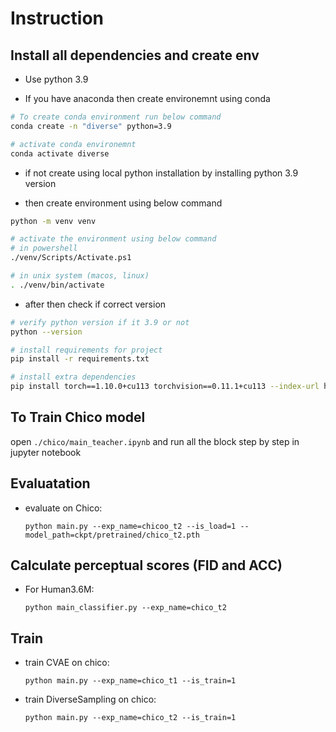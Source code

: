 # Instruction

## Install all dependencies and create env

- Use python 3.9

- If you have anaconda then create environemnt using conda

```bash
# To create conda environment run below command
conda create -n "diverse" python=3.9

# activate conda environemnt
conda activate diverse
```
+ if not create using local python installation by installing python 3.9 version

+ then create environment using below command
```bash
python -m venv venv

# activate the environment using below command
# in powershell
./venv/Scripts/Activate.ps1

# in unix system (macos, linux)
. ./venv/bin/activate
```

+ after then check if correct version 

```bash
# verify python version if it 3.9 or not 
python --version

# install requirements for project
pip install -r requirements.txt

# install extra dependencies
pip install torch==1.10.0+cu113 torchvision==0.11.1+cu113 --index-url https://download.pytorch.org/whl/cu113

```

## To Train Chico model 

open `./chico/main_teacher.ipynb` and run all the block step by step in jupyter notebook


## Evaluatation


+ evaluate on Chico:

  `python main.py --exp_name=chicoo_t2 --is_load=1 --model_path=ckpt/pretrained/chico_t2.pth`



## Calculate perceptual scores (FID and ACC)

+ For Human3.6M:

  `python main_classifier.py --exp_name=chico_t2`



## Train

- train CVAE on chico:

   `python main.py --exp_name=chico_t1 --is_train=1`

- train DiverseSampling on chico:

  `python main.py --exp_name=chico_t2 --is_train=1`

